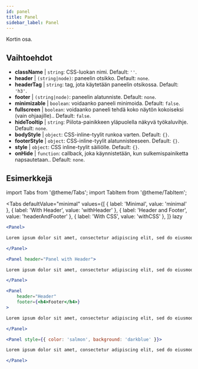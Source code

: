 ```yaml
---
id: panel 
title: Panel
sidebar_label: Panel
---
```


Kortin osa.

## Vaihtoehdot

* __className__ | `string`: CSS-luokan nimi. Default: `''`.
* __header__ | `(string|node)`: paneelin otsikko. Default: `none`.
* __headerTag__ | `string`: tag, jota käytetään paneelin otsikossa. Default: `'h3'`.
* __footer__ | `(string|node)`: paneelin alatunniste. Default: `none`.
* __minimizable__ | `boolean`: voidaanko paneeli minimoida. Default: `false`.
* __fullscreen__ | `boolean`: voidaanko paneeli tehdä koko näytön kokoiseksi (vain ohjaajille).. Default: `false`.
* __hideTooltip__ | `string`: Piilota-painikkeen yläpuolella näkyvä työkaluvihje. Default: `none`.
* __bodyStyle__ | `object`: CSS-inline-tyylit runkoa varten. Default: `{}`.
* __footerStyle__ | `object`: CSS-inline-tyylit alatunnisteeseen. Default: `{}`.
* __style__ | `object`: CSS inline-tyylit säiliölle. Default: `{}`.
* __onHide__ | `function`: callback, joka käynnistetään, kun sulkemispainiketta napsautetaan.. Default: `none`.


## Esimerkkejä

import Tabs from '@theme/Tabs';
import TabItem from '@theme/TabItem';

<Tabs
    defaultValue="minimal"
    values={[
        { label: 'Minimal', value: 'minimal' },
        { label: 'With Header', value: 'withHeader' },
        { label: 'Header and Footer', value: 'headerAndFooter' },
        { label: 'With CSS', value: 'withCSS' },
    ]}
    lazy
>

<TabItem value="minimal">

```jsx live
<Panel>

Lorem ipsum dolor sit amet, consectetur adipiscing elit, sed do eiusmod tempor incididunt ut labore et dolore magna aliqua. Ut enim ad minim veniam, quis nostrud exercitation ullamco laboris nisi ut aliquip ex ea commodo consequat. Duis aute irure dolor in reprehenderit in voluptate velit esse cillum dolore eu fugiat nulla pariatur. Excepteur sint occaecat cupidatat non proident, sunt in culpa qui officia deserunt mollit anim id est laborum.

</Panel>
```

</TabItem>

<TabItem value="withHeader">

```jsx live
<Panel header="Panel with Header">

Lorem ipsum dolor sit amet, consectetur adipiscing elit, sed do eiusmod tempor incididunt ut labore et dolore magna aliqua. Ut enim ad minim veniam, quis nostrud exercitation ullamco laboris nisi ut aliquip ex ea commodo consequat. Duis aute irure dolor in reprehenderit in voluptate velit esse cillum dolore eu fugiat nulla pariatur. Excepteur sint occaecat cupidatat non proident, sunt in culpa qui officia deserunt mollit anim id est laborum.

</Panel>
```

</TabItem>

<TabItem value="headerAndFooter">

```jsx live
<Panel 
    header="Header" 
    footer={<h4>Footer</h4>}
>

Lorem ipsum dolor sit amet, consectetur adipiscing elit, sed do eiusmod tempor incididunt ut labore et dolore magna aliqua. Ut enim ad minim veniam, quis nostrud exercitation ullamco laboris nisi ut aliquip ex ea commodo consequat. Duis aute irure dolor in reprehenderit in voluptate velit esse cillum dolore eu fugiat nulla pariatur. Excepteur sint occaecat cupidatat non proident, sunt in culpa qui officia deserunt mollit anim id est laborum.

</Panel>
```

</TabItem>

<TabItem value="withCSS">

```jsx live
<Panel style={{ color: 'salmon', background: 'darkblue' }}>

Lorem ipsum dolor sit amet, consectetur adipiscing elit, sed do eiusmod tempor incididunt ut labore et dolore magna aliqua. Ut enim ad minim veniam, quis nostrud exercitation ullamco laboris nisi ut aliquip ex ea commodo consequat. Duis aute irure dolor in reprehenderit in voluptate velit esse cillum dolore eu fugiat nulla pariatur. Excepteur sint occaecat cupidatat non proident, sunt in culpa qui officia deserunt mollit anim id est laborum.

</Panel>
```

</TabItem>

</Tabs>
